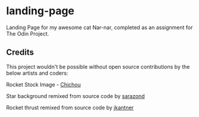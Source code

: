 # landing-page
Landing Page for my awesome cat Nar-nar, completed as an assignment for The Odin Project.

## Credits
This project wouldn't be possible without open source contributions by the below artists and coders:

Rocket Stock Image - [Chichou](https://pixabay.com/users/chichou-25174741/)

Star background remixed from source code by [sarazond](https://codepen.io/sarazond)

Rocket thrust remixed from source code by [jkantner](https://codepen.io/jkantner)